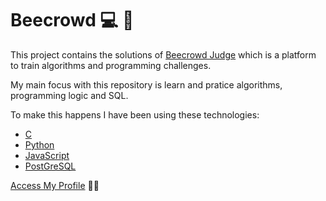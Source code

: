 # Beecrowd :computer: :honeybee:

This project contains the solutions of [Beecrowd Judge](https://www.beecrowd.com.br/judge/en) which is a platform to train algorithms and programming challenges.

My main focus with this repository is learn and pratice algorithms, programming logic and SQL. 

To make this happens I have been using these technologies:
* [C](https://github.com/LGUSTM/Beecrowd/tree/main/C)
* [Python](https://github.com/LGUSTM/Beecrowd/tree/main/Python)
* [JavaScript](https://github.com/LGUSTM/Beecrowd/tree/main/JavaScript)
* [PostGreSQL](https://github.com/LGUSTM/Beecrowd/tree/main/PostgreSQL)

[Access My Profile](https://www.beecrowd.com.br/judge/en/profile/351414) :student:
